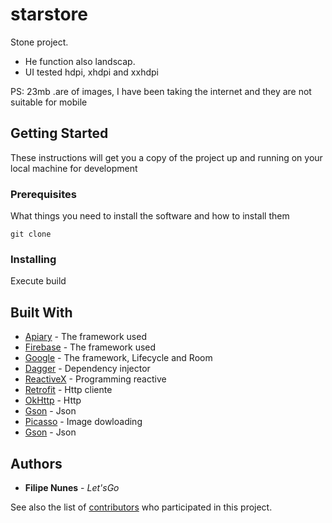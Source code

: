 # starstore
Stone project. 
- He function also landscap.
- UI tested hdpi, xhdpi and xxhdpi

PS: 23mb .are of images, I have been taking the internet and they are not suitable for mobile

## Getting Started

These instructions will get you a copy of the project up and running on your local machine for development

### Prerequisites

What things you need to install the software and how to install them

```
git clone
```

### Installing


Execute build


## Built With

* [Apiary](http://apiary.io/) - The framework used
* [Firebase](http://firebase.com/) - The framework used
* [Google](https://google.com) - The framework, Lifecycle and Room
* [Dagger](http://square.github.io/dagger/) - Dependency injector
* [ReactiveX](https://github.com/ReactiveX/) - Programming reactive
* [Retrofit](http://square.github.io/retrofit/) - Http cliente
* [OkHttp](http://square.github.io/okhttp/) - Http
* [Gson](https://github.com/google/gson/) - Json
* [Picasso](http://square.github.io/picasso/) - Image dowloading
* [Gson](https://github.com/google/gson) - Json


## Authors

* **Filipe Nunes** - *Let'sGo*

See also the list of [contributors](https://github.com/ksdrof500/starstore/contributors) who participated in this project.
